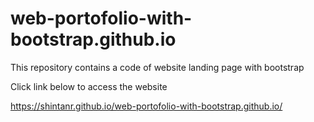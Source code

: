 # web-portofolio-with-bootstrap.github.io
This repository contains a code of website landing page with bootstrap 

Click link below to access the website

https://shintanr.github.io/web-portofolio-with-bootstrap.github.io/
